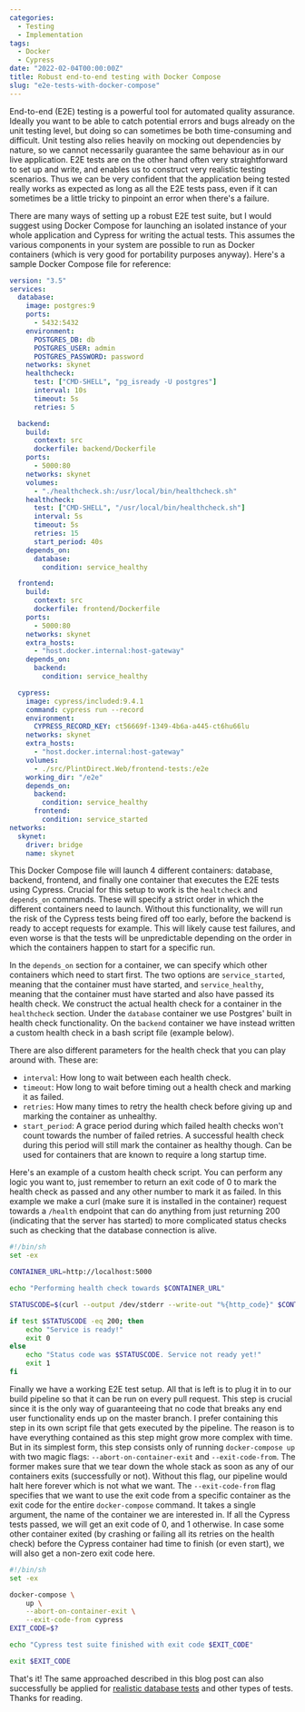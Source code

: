 ```yaml
---
categories:
  - Testing
  - Implementation
tags:
  - Docker
  - Cypress
date: "2022-02-04T00:00:00Z"
title: Robust end-to-end testing with Docker Compose
slug: "e2e-tests-with-docker-compose"
---
```


End-to-end (E2E) testing is a powerful tool for automated quality assurance. Ideally you want to be able to catch potential errors and bugs already on the unit testing level, but doing so can sometimes be both time-consuming and difficult. Unit testing also relies heavily on mocking out dependencies by nature, so we cannot necessarily guarantee the same behaviour as in our live application. E2E tests are on the other hand often very straightforward to set up and write, and enables us to construct very realistic testing scenarios. Thus we can be very confident that the application being tested really works as expected as long as all the E2E tests pass, even if it can sometimes be a little tricky to pinpoint an error when there's a failure.

There are many ways of setting up a robust E2E test suite, but I would suggest using Docker Compose for launching an isolated instance of your whole application and Cypress for writing the actual tests. This assumes the various components in your system are possible to run as Docker containers (which is very good for portability purposes anyway). Here's a sample Docker Compose file for reference:

```yaml
version: "3.5"
services:
  database:
    image: postgres:9
    ports:
      - 5432:5432
    environment:
      POSTGRES_DB: db
      POSTGRES_USER: admin
      POSTGRES_PASSWORD: password
    networks: skynet
    healthcheck:
      test: ["CMD-SHELL", "pg_isready -U postgres"]
      interval: 10s
      timeout: 5s
      retries: 5

  backend:
    build:
      context: src
      dockerfile: backend/Dockerfile
    ports:
      - 5000:80
    networks: skynet
    volumes:
      - "./healthcheck.sh:/usr/local/bin/healthcheck.sh"
    healthcheck:
      test: ["CMD-SHELL", "/usr/local/bin/healthcheck.sh"]
      interval: 5s
      timeout: 5s
      retries: 15
      start_period: 40s
    depends_on:
      database:
        condition: service_healthy

  frontend:
    build:
      context: src
      dockerfile: frontend/Dockerfile
    ports:
      - 5000:80
    networks: skynet
    extra_hosts:
      - "host.docker.internal:host-gateway"
    depends_on:
      backend:
        condition: service_healthy

  cypress:
    image: cypress/included:9.4.1
    command: cypress run --record
    environment:
      CYPRESS_RECORD_KEY: ct56669f-1349-4b6a-a445-ct6hu66lu
    networks: skynet
    extra_hosts:
      - "host.docker.internal:host-gateway"
    volumes:
      - ./src/PlintDirect.Web/frontend-tests:/e2e
    working_dir: "/e2e"
    depends_on:
      backend:
        condition: service_healthy
      frontend:
        condition: service_started
networks:
  skynet:
    driver: bridge
    name: skynet
```

This Docker Compose file will launch 4 different containers: database, backend, frontend, and finally one container that executes the E2E tests using Cypress. Crucial for this setup to work is the `healtcheck` and `depends_on` commands. These will specify a strict order in which the different containers need to launch. Without this functionality, we will run the risk of the Cypress tests being fired off too early, before the backend is ready to accept requests for example. This will likely cause test failures, and even worse is that the tests will be unpredictable depending on the order in which the containers happen to start for a specific run.

In the `depends_on` section for a container, we can specify which other containers which need to start first. The two options are `service_started`, meaning that the container must have started, and `service_healthy`, meaning that the container must have started and also have passed its health check. We construct the actual health check for a container in the `healthcheck` section. Under the `database` container we use Postgres' built in health check functionality. On the `backend` container we have instead written a custom health check in a bash script file (example below).

There are also different parameters for the health check that you can play around with. These are:

- `interval`: How long to wait between each health check.
- `timeout`: How long to wait before timing out a health check and marking it as failed.
- `retries`: How many times to retry the health check before giving up and marking the container as unhealthy.
- `start_period`: A grace period during which failed health checks won't count towards the number of failed retries. A successful health check during this period will still mark the container as healthy though. Can be used for containers that are known to require a long startup time.

Here's an example of a custom health check script. You can perform any logic you want to, just remember to return an exit code of 0 to mark the health check as passed and any other number to mark it as failed. In this example we make a curl (make sure it is installed in the container) request towards a `/health` endpoint that can do anything from just returning 200 (indicating that the server has started) to more complicated status checks such as checking that the database connection is alive.

```sh
#!/bin/sh
set -ex

CONTAINER_URL=http://localhost:5000

echo "Performing health check towards $CONTAINER_URL"

STATUSCODE=$(curl --output /dev/stderr --write-out "%{http_code}" $CONTAINER_URL/health)

if test $STATUSCODE -eq 200; then
    echo "Service is ready!"
    exit 0
else
    echo "Status code was $STATUSCODE. Service not ready yet!"
    exit 1
fi
```

Finally we have a working E2E test setup. All that is left is to plug it in to our build pipeline so that it can be run on every pull request. This step is crucial since it is the only way of guaranteeing that no code that breaks any end user functionality ends up on the master branch. I prefer containing this step in its own script file that gets executed by the pipeline. The reason is to have everything contained as this step might grow more complex with time. But in its simplest form, this step consists only of running `docker-compose up` with two magic flags: `--abort-on-container-exit` and `--exit-code-from`. The former makes sure that we tear down the whole stack as soon as any of our containers exits (successfully or not). Without this flag, our pipeline would halt here forever which is not what we want. The `--exit-code-from` flag specifies that we want to use the exit code from a specific container as the exit code for the entire `docker-compose` command. It takes a single argument, the name of the container we are interested in. If all the Cypress tests passed, we will get an exit code of 0, and 1 otherwise. In case some other container exited (by crashing or failing all its retries on the health check) before the Cypress container had time to finish (or even start), we will also get a non-zero exit code here.

```sh
#!/bin/sh
set -ex

docker-compose \
    up \
    --abort-on-container-exit \
    --exit-code-from cypress
EXIT_CODE=$?

echo "Cypress test suite finished with exit code $EXIT_CODE"

exit $EXIT_CODE
```

That's it! The same approached described in this blog post can also successfully be applied for [realistic database tests](/dockerized-db-tests/) and other types of tests. Thanks for reading.
